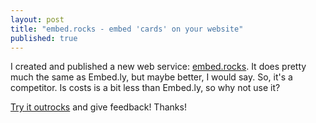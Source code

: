 ```yaml
---
layout: post
title: "embed.rocks - embed 'cards' on your website"
published: true
---
```


I created and published a new web service: [embed.rocks](https://embed.rocks). It does pretty much the same as Embed.ly, but maybe better, I would say. So, it's a competitor. Is costs is a bit less than Embed.ly, so why not use it?

[Try it outrocks](https://embed.rocks) and give feedback! Thanks!
